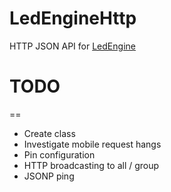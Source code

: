 # LedEngineHttp
HTTP JSON API for [LedEngine](https://github.com/jaakkopasanen/LedEngine)

# TODO
==
- Create class
- Investigate mobile request hangs
- Pin configuration
- HTTP broadcasting to all / group
- JSONP ping